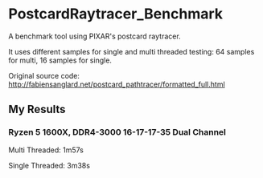 # PostcardRaytracer_Benchmark

A benchmark tool using PIXAR's postcard raytracer.

It uses different samples for single and multi threaded testing: 64 samples for multi, 16 samples for single.

Original source code: http://fabiensanglard.net/postcard_pathtracer/formatted_full.html

## My Results

### Ryzen 5 1600X, DDR4-3000 16-17-17-35 Dual Channel

Multi Threaded: 1m57s

Single Threaded: 3m38s

